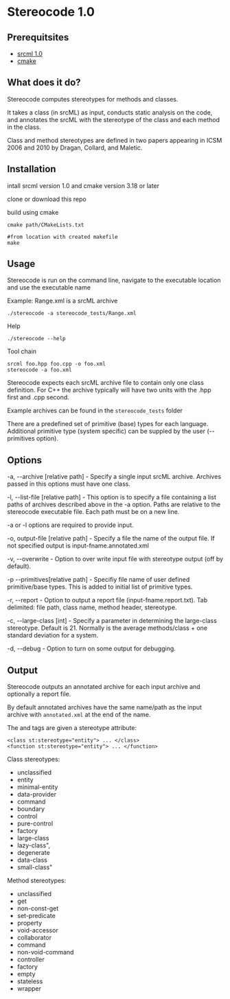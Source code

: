 # Stereocode 1.0

## Prerequitsites
- [srcml 1.0](https://www.srcml.org/)
- [cmake](https://cmake.org/)


## What does it do?
Stereocode computes stereotypes for methods and classes.

It takes a class (in srcML) as input, conducts static analysis on the code, and annotates the srcML with the stereotype of the class and each method in the class.

Class and method stereotypes are defined in two papers appearing in ICSM 2006 and 2010 by Dragan, Collard, and Maletic.


## Installation
intall srcml version 1.0 and cmake version 3.18 or later

clone or download this repo

build using cmake

```
cmake path/CMakeLists.txt

#from location with created makefile
make
```

## Usage

Stereocode is run on the command line, navigate to the executable location and use the executable name

Example: Range.xml is a srcML archive
```
./stereocode -a stereocode_tests/Range.xml
```

Help
```
./stereocode --help
```

Tool chain 
```
srcml foo.hpp foo.cpp -o foo.xml
stereocode -a foo.xml
```


Stereocode expects each srcML archive file to contain only one class definition.  For C++ the archive typically will have two units with the .hpp first and .cpp second.  

Example archives can be found in the `stereocode_tests` folder

There are a predefined set of primitive (base) types for each language.  Additional primitive type (system specific) can be suppled by the user (--primitives option).


## Options

-a, --archive \[relative path] - Specify a single input srcML archive. Archives passed in this options must have one class.

-l, --list-file \[relative path] - This option is to specify a file containing a list paths of archives described above in the -a option. Paths are relative to the stereocode executable file. Each path must be on a new line.

-a or -l options are required to provide input.

-o, output-file \[relative path] - Specify a file the name of the output file.  If not specified output is input-fname.annotated.xml

-v, --overwrite - Option to over write input file with stereotype output (off by default).

-p \--primitives[relative path] - Specifiy file name of user defined primitive/base types.  This is added to initial list of primitive types.

-r, --report - Option to output a report file (input-fname.report.txt).  Tab delimited: file path, class name, method header, stereotype.

-c, --large-class \[int] - Specify a parameter in determining the large-class stereotype.  Default is 21. Normally is the average methods/class + one standard deviation for a system.

-d, --debug - Option to turn on some output for debugging. 



## Output

Stereocode outputs an annotated archive for each input archive and optionally a report file.

By default annotated archives have the same name/path as the input archive with `annotated.xml` at the end of the name.

The <class> and <function> tags are given a stereotype attribute:
```
<class st:stereotype="entity"> ... </class>
<function st:stereotype="entity"> ... </function>
```

Class stereotypes:
- unclassified
- entity
- minimal-entity
- data-provider
- command
- boundary
- control
- pure-control
- factory
- large-class
- lazy-class",
- degenerate
- data-class
- small-class"

Method stereotypes:
- unclassified
- get
- non-const-get
- set-predicate
- property
- void-accessor
- collaborator
- command
- non-void-command
- controller
- factory
- empty
- stateless
- wrapper

